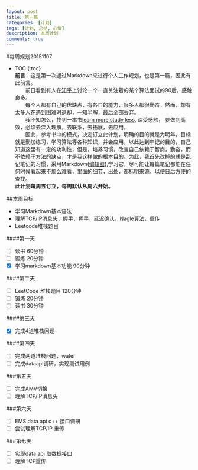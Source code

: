 ```yaml
---
layout: post
title: 第一篇
categories: [计划]
tags: [计划, 总结, 心情]
description: 本周计划
comments: true
---
```

#每周规划20151107
* TOC
{:toc}   
**前言**：这是第一次通过Markdown来进行个人工作规划，也是第一篇，因此有此前言。  
　　前日看到有人在[知乎][1]上讨论一个一直关注着的某个算法面试的90后，感触良多。  
　　每个人都有自己的优缺点，有各自的能力，很多人都很勤奋，然而，却有太多人在遇到困难时退却，一知半解，最后全部丢弃。  
　　我不知怎么，找到一本书[learn more study less][2], 深受感触， 要做到高效，必须去深入理解，去联系，去拓展，去应用。  
　　因此，参考书中的模式，决定订立此计划，明确的目的就是为明年，目标就是勤加练习，学习算法等各种知识，并会应用，以此达到牢记的目的，自己知道这里有一定的功利性，但是，培养习惯，改变自己依赖于智商，勤奋，而不依赖于方法的缺点，才是我这样做的根本目的。为此，我首先改掉的就是乱记笔记的习惯，采用Markdown([编辑器][3]),学习它，尽可能让每篇笔记都能在任何时候看起来不那么难看，里面的细节，出处，都标明来源，以便日后方便的查找。  
**此计划每周五订立，每周默认从周六开始。**

##本周目标
* 学习Markdown基本语法
* 理解TCP/IP消息头，握手，挥手，延迟确认，Nagle算法，重传
* Leetcode堆栈题目  

####第一天
- [ ] 读书 60分钟
- [ ] 锻炼 20分钟
- [x] 学习markdown基本功能 90分钟

####第二天
- [ ] LeetCode 堆栈题目 120分钟
- [ ] 锻炼 20分钟
- [ ] 读书 30分钟

####第三天
- [x] 完成4道堆栈问题

####第四天
- [ ] 完成两道堆栈问题，water
- [ ] 完成dataapi调研，实现测试用例

###第五天
- [ ] 完成AMV切换
- [ ] 理解TCP/IP消息头

###第六天
- [ ] EMS data api c++ 接口调研
- [ ] 尝试理解TCP/IP 重传

###第七天
- [ ] 实现data api 取数据接口
- [ ] 理解TCP重传

[1]:http://www.zhihu.com/question/24957182
[2]:http://book.douban.com/subject/25783654
[3]:http://pad.haroopress.com/user.html
